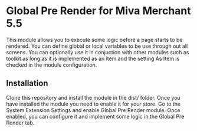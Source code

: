 # Global Pre Render for Miva Merchant 5.5

This module allows you to execute some logic before a page starts to be rendered. You can define global or local variables to be
use through out all screens. You can optionally use it in conjuction with other modules such as toolkit as long as it is implemented
as an item and the setting As Item is checked in the module configuration.

## Installation

Clone this repository and install the module in the dist/ folder. Once you have installed the module you need to enable it for your store.
Go to the System Extension Settings and enable Global Pre Render module. Once enabled, you can configure it and implement some logic in the
Global Pre Render tab.



